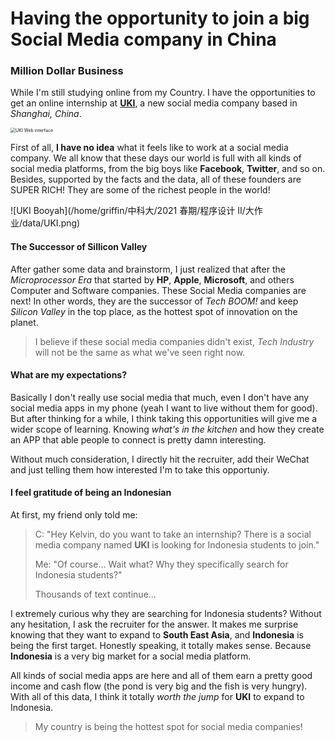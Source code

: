 # Having the opportunity to join a big Social Media company in China



### Million Dollar Business

While I'm still studying online from my Country. I have the opportunities to get an online internship at [**UKI**](https://uki.neoclub.cn), a new social media company based in _Shanghai, China_.

<img src="/home/griffin/中科大/2021 春期/程序设计 II/大作业/data/UKI neoclub.png" alt="UKI Web interface" style="zoom:50%;" />

First of all, **I have no idea** what it feels like to work at a social media company. We all know that these days our world is full with all kinds of social media platforms, from the big boys like **Facebook**, **Twitter**, and so on. Besides, supported by the facts and the data, all of these founders are SUPER RICH! They are some of the richest people in the world!



![UKI Booyah](/home/griffin/中科大/2021 春期/程序设计 II/大作业/data/UKI.png)



#### The Successor of Sillicon Valley

After gather some data and brainstorm, I just realized that after the _Microprocessor Era_ that started by **HP**, **Apple**, **Microsoft**, and others Computer and Software companies. These Social Media companies are next! In other words, they are the successor of _Tech BOOM!_ and keep _Silicon Valley_ in the top place, as the hottest spot of innovation on the planet.

> I believe if these social media companies didn't exist, _Tech Industry_ will not be the same as what we've seen right now.



#### What are my expectations?

Basically I don't really use social media that much, even I don't have any social media apps in my phone (yeah I want to live without them for good). But after thinking for a while, I think taking this opportunities will give me a wider scope of learning. Knowing _what's in the kitchen_ and how they create an APP that able people to connect is pretty damn interesting.

Without much consideration, I directly hit the recruiter, add their WeChat and just telling them how interested I'm to take this opportuniy.



#### I feel gratitude of being an Indonesian

At first, my friend only told me:

>C: "Hey Kelvin, do you want to take an internship? There is a social media company named **UKI** is looking for Indonesia students to join."
>
>Me: "Of course... Wait what? Why they specifically search for Indonesia students?"
>
>Thousands of text continue...

I extremely curious why they are searching for Indonesia students? Without any hesitation, I ask the recruiter for the answer. It makes me surprise knowing that they want to expand to **South East Asia**, and **Indonesia** is being the first target. Honestly speaking, it totally makes sense. Because **Indonesia** is a very big market for a social media platform.

All kinds of social media apps are here and all of them earn a pretty good income and cash flow (the pond is very big and the fish is very hungry). With all of this data, I think it totally _worth the jump_ for **UKI** to expand to Indonesia.

> My country is being the hottest spot for social media companies!

